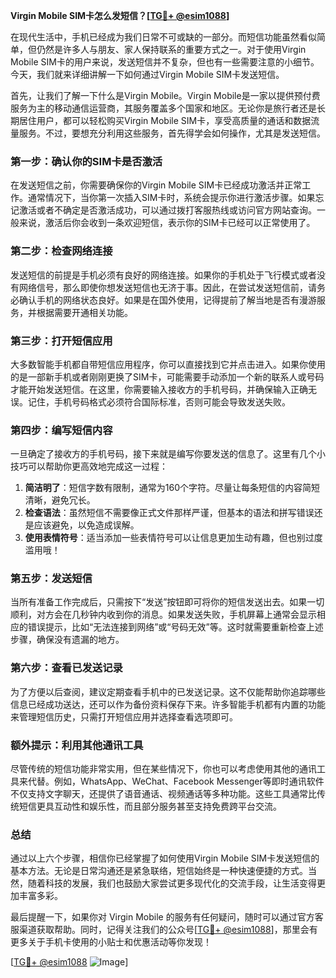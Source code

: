 **Virgin Mobile SIM卡怎么发短信？[[TG💪+ @esim1088](https://t.me/s/esim1088)]**

在现代生活中，手机已经成为我们日常不可或缺的一部分。而短信功能虽然看似简单，但仍然是许多人与朋友、家人保持联系的重要方式之一。对于使用Virgin Mobile SIM卡的用户来说，发送短信并不复杂，但也有一些需要注意的小细节。今天，我们就来详细讲解一下如何通过Virgin Mobile SIM卡发送短信。

首先，让我们了解一下什么是Virgin Mobile。Virgin Mobile是一家以提供预付费服务为主的移动通信运营商，其服务覆盖多个国家和地区。无论你是旅行者还是长期居住用户，都可以轻松购买Virgin Mobile SIM卡，享受高质量的通话和数据流量服务。不过，要想充分利用这些服务，首先得学会如何操作，尤其是发送短信。

### **第一步：确认你的SIM卡是否激活**
在发送短信之前，你需要确保你的Virgin Mobile SIM卡已经成功激活并正常工作。通常情况下，当你第一次插入SIM卡时，系统会提示你进行激活步骤。如果忘记激活或者不确定是否激活成功，可以通过拨打客服热线或访问官方网站查询。一般来说，激活后你会收到一条欢迎短信，表示你的SIM卡已经可以正常使用了。

### **第二步：检查网络连接**
发送短信的前提是手机必须有良好的网络连接。如果你的手机处于飞行模式或者没有网络信号，那么即使你想发送短信也无济于事。因此，在尝试发送短信前，请务必确认手机的网络状态良好。如果是在国外使用，记得提前了解当地是否有漫游服务，并根据需要开通相关功能。

### **第三步：打开短信应用**
大多数智能手机都自带短信应用程序，你可以直接找到它并点击进入。如果你使用的是一部新手机或者刚刚更换了SIM卡，可能需要手动添加一个新的联系人或号码才能开始发送短信。在这里，你需要输入接收方的手机号码，并确保输入正确无误。记住，手机号码格式必须符合国际标准，否则可能会导致发送失败。

### **第四步：编写短信内容**
一旦确定了接收方的手机号码，接下来就是编写你要发送的信息了。这里有几个小技巧可以帮助你更高效地完成这一过程：

1. **简洁明了**：短信字数有限制，通常为160个字符。尽量让每条短信的内容简短清晰，避免冗长。
2. **检查语法**：虽然短信不需要像正式文件那样严谨，但基本的语法和拼写错误还是应该避免，以免造成误解。
3. **使用表情符号**：适当添加一些表情符号可以让信息更加生动有趣，但也别过度滥用哦！

### **第五步：发送短信**
当所有准备工作完成后，只需按下“发送”按钮即可将你的短信发送出去。如果一切顺利，对方会在几秒钟内收到你的消息。如果发送失败，手机屏幕上通常会显示相应的错误提示，比如“无法连接到网络”或“号码无效”等。这时就需要重新检查上述步骤，确保没有遗漏的地方。

### **第六步：查看已发送记录**
为了方便以后查阅，建议定期查看手机中的已发送记录。这不仅能帮助你追踪哪些信息已经成功送达，还可以作为备份资料保存下来。许多智能手机都有内置的功能来管理短信历史，只需打开短信应用并选择查看选项即可。

### **额外提示：利用其他通讯工具**
尽管传统的短信功能非常实用，但在某些情况下，你也可以考虑使用其他的通讯工具来代替。例如，WhatsApp、WeChat、Facebook Messenger等即时通讯软件不仅支持文字聊天，还提供了语音通话、视频通话等多种功能。这些工具通常比传统短信更具互动性和娱乐性，而且部分服务甚至支持免费跨平台交流。

### **总结**
通过以上六个步骤，相信你已经掌握了如何使用Virgin Mobile SIM卡发送短信的基本方法。无论是日常沟通还是紧急联络，短信始终是一种快速便捷的方式。当然，随着科技的发展，我们也鼓励大家尝试更多现代化的交流手段，让生活变得更加丰富多彩。

最后提醒一下，如果你对 Virgin Mobile 的服务有任何疑问，随时可以通过官方客服渠道获取帮助。同时，记得关注我们的公众号[[TG💪+ @esim1088](https://t.me/s/esim1088)]，那里会有更多关于手机卡使用的小贴士和优惠活动等你发现！

[[TG💪+ @esim1088](https://t.me/s/esim1088) ![Image](https://i.postimg.cc/4NQfJmqS/Snipaste-2025-05-13-00-14-12.png)]